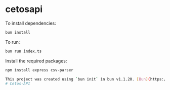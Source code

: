 # cetosapi

To install dependencies:

```bash
bun install
```

To run:

```bash
bun run index.ts
```
Install the required packages:

```bash
npm install express csv-parser

This project was created using `bun init` in bun v1.1.20. [Bun](https://bun.sh) is a fast all-in-one JavaScript runtime.
# Cetos-API
